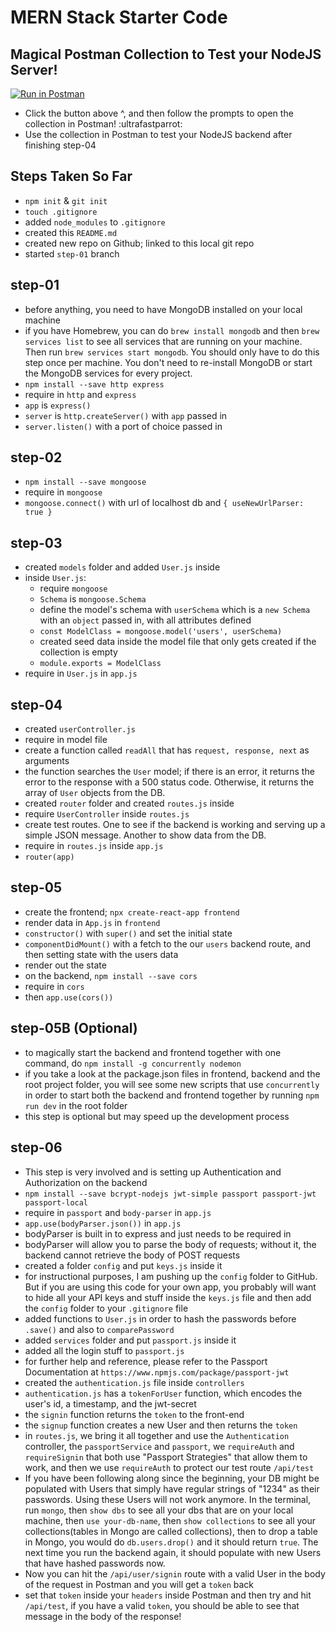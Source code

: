 # MERN Stack Starter Code

## Magical Postman Collection to Test your NodeJS Server!
[![Run in Postman](https://run.pstmn.io/button.svg)](https://app.getpostman.com/run-collection/e3e792f85dd19e55bf13#?env%5BLocal%20Environment%5D=W3siZGVzY3JpcHRpb24iOnsiY29udGVudCI6IiIsInR5cGUiOiJ0ZXh0L3BsYWluIn0sInZhbHVlIjoibG9jYWxob3N0OjUwMDAiLCJrZXkiOiJ1cmwiLCJlbmFibGVkIjp0cnVlfSx7ImRlc2NyaXB0aW9uIjp7ImNvbnRlbnQiOiIiLCJ0eXBlIjoidGV4dC9wbGFpbiJ9LCJ2YWx1ZSI6ImV5SjBlWEFpT2lKS1YxUWlMQ0poYkdjaU9pSklVekkxTmlKOS5leUp6ZFdJaU9pSTFZekU1Tm1FeVptTmxPR1ZrTmpOallUTTNNV1ZoWXpZaUxDSnBZWFFpT2pFMU5EVXhOekV4TnpRek9UTjkuWmtiOWMySTh0eC14Z1FuZ2VmVGs4RTlqRjJiSDNsYkFBb05xVk5xeVM3QSIsImtleSI6ImF1dGhUb2tlbiIsImVuYWJsZWQiOnRydWV9XQ==)
- Click the button above ^, and then follow the prompts to open the collection in Postman! :ultrafastparrot:
- Use the collection in Postman to test your NodeJS backend after finishing step-04

## Steps Taken So Far
- `npm init` & `git init`
- `touch .gitignore`
- added `node_modules` to `.gitignore`
- created this `README.md`
- created new repo on Github; linked to this local git repo
- started `step-01` branch

## step-01
- before anything, you need to have MongoDB installed on your local machine
- if you have Homebrew, you can do `brew install mongodb` and then `brew services list` to see all services that are running on your machine. Then run `brew services start mongodb`. You should only have to do this step once per machine. You don't need to re-install MongoDB or start the MongoDB services for every project.
- `npm install --save http express`
- require in `http` and `express`
- `app` is `express()`
- `server` is `http.createServer()` with `app` passed in
- `server.listen()` with a port of choice passed in

## step-02
- `npm install --save mongoose`
- require in `mongoose`
- `mongoose.connect()` with url of localhost db and `{ useNewUrlParser: true }`

## step-03
- created `models` folder and added `User.js` inside
- inside `User.js`:
  - require `mongoose`
  - `Schema` is `mongoose.Schema`
  - define the model's schema with `userSchema` which is a `new Schema` with an `object` passed in, with all attributes defined
  - `const ModelClass = mongoose.model('users', userSchema)`
  - created seed data inside the model file that only gets created if the collection is empty
  - `module.exports = ModelClass`  
- require in `User.js` in `app.js`

## step-04
- created `userController.js`
- require in model file
- create a function called `readAll` that has `request, response, next` as arguments
- the function searches the `User` model; if there is an error, it returns the error to the response with a 500 status code. Otherwise, it returns the array of `User` objects from the DB.
- created `router` folder and created `routes.js` inside
- require `UserController` inside `routes.js`
- create test routes. One to see if the backend is working and serving up a simple JSON message. Another to show data from the DB.
- require in `routes.js` inside `app.js`
- `router(app)`

## step-05
- create the frontend; `npx create-react-app frontend`
- render data in `App.js` in `frontend`
- `constructor()` with `super()` and set the initial state
- `componentDidMount()` with a fetch to the our `users` backend route, and then setting state with the users data
- render out the state
- on the backend, `npm install --save cors`
- require in `cors`
- then `app.use(cors())`

## step-05B (Optional)
- to magically start the backend and frontend together with one command, do `npm install -g concurrently nodemon`
- if you take a look at the package.json files in frontend, backend and the root project folder, you will see some new scripts that use `concurrently` in order to start both the backend and frontend together by running `npm run dev` in the root folder
- this step is optional but may speed up the development process

## step-06
- This step is very involved and is setting up Authentication and Authorization on the backend
- `npm install --save bcrypt-nodejs jwt-simple passport passport-jwt passport-local`
- require in `passport` and `body-parser` in `app.js`
- `app.use(bodyParser.json())` in `app.js`
- bodyParser is built in to express and just needs to be required in
- bodyParser will allow you to parse the body of requests; without it, the backend cannot retrieve the body of POST requests
- created a folder `config` and put `keys.js` inside it
- for instructional purposes, I am pushing up the `config` folder to GitHub. But if you are using this code for your own app, you probably will want to hide all your API keys and stuff inside the `keys.js` file and then add the `config` folder to your `.gitignore` file
- added functions to `User.js` in order to hash the passwords before `.save()` and also to `comparePassword`
- added `services` folder and put `passport.js` inside it
- added all the login stuff to `passport.js`
- for further help and reference, please refer to the Passport Documentation at `https://www.npmjs.com/package/passport-jwt`
- created the `authentication.js` file inside `controllers`
- `authentication.js` has a `tokenForUser` function, which encodes the user's id, a timestamp, and the jwt-secret
- the `signin` function returns the `token` to the front-end
- the `signup` function creates a new User and then returns the `token`
- in `routes.js`, we bring it all together and use the `Authentication` controller, the `passportService` and `passport`, we `requireAuth` and `requireSignin` that both use "Passport Strategies" that allow them to work, and then we use `requireAuth` to protect our test route `/api/test`
- If you have been following along since the beginning, your DB might be populated with Users that simply have regular strings of "1234" as their passwords. Using these Users will not work anymore. In the terminal, run `mongo`, then `show dbs` to see all your dbs that are on your local machine, then `use your-db-name`, then `show collections` to see all your collections(tables in Mongo are called collections), then to drop a table in Mongo, you would do `db.users.drop()` and it should return `true`. The next time you run the backend again, it should populate with new Users that have hashed passwords now.
- Now you can hit the `/api/user/signin` route with a valid User in the body of the request in Postman and you will get a `token` back
- set that `token` inside your `headers` inside Postman and then try and hit `/api/test`, if you have a valid `token`, you should be able to see that message in the body of the response!
